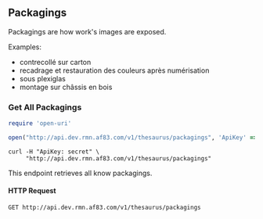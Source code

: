 ## Packagings

Packagings are how work's images are exposed.

Examples:

- contrecollé sur carton
- recadrage et restauration des couleurs après numérisation
- sous plexiglas
- montage sur châssis en bois

### Get All Packagings

```ruby
require 'open-uri'

open("http://api.dev.rmn.af83.com/v1/thesaurus/packagings", 'ApiKey' => 'secret')
```


```shell
curl -H "ApiKey: secret" \
     "http://api.dev.rmn.af83.com/v1/thesaurus/packagings"
```

This endpoint retrieves all know packagings.

#### HTTP Request

`GET http://api.dev.rmn.af83.com/v1/thesaurus/packagings`
